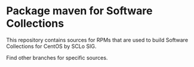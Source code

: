 # Package maven for Software Collections

This repository contains sources for RPMs that are used
to build Software Collections for CentOS by SCLo SIG.

Find other branches for specific sources.
